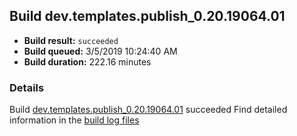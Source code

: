 ## Build dev.templates.publish_0.20.19064.01
- **Build result:** `succeeded`
- **Build queued:** 3/5/2019 10:24:40 AM
- **Build duration:** 222.16 minutes
### Details
Build [dev.templates.publish_0.20.19064.01](https://winappstudio.visualstudio.com/web/build.aspx?pcguid=a4ef43be-68ce-4195-a619-079b4d9834c2&builduri=vstfs%3a%2f%2f%2fBuild%2fBuild%2f27185) succeeded
Find detailed information in the [build log files](https://uwpctdiags.blob.core.windows.net/buildlogs/dev.templates.publish_0.20.19064.01_logs.zip)
